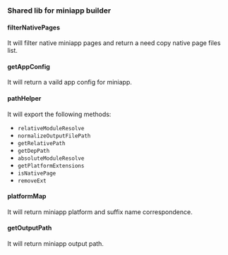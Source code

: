 ### Shared lib for miniapp builder

#### filterNativePages
It will filter native miniapp pages and return a need copy native page files list.

#### getAppConfig
It will return a vaild app config for miniapp.

#### pathHelper
It will export the following methods:
  - `relativeModuleResolve`
  - `normalizeOutputFilePath`
  - `getRelativePath`
  - `getDepPath`
  - `absoluteModuleResolve`
  - `getPlatformExtensions`
  - `isNativePage`
  - `removeExt` 

#### platformMap
It will return miniapp platform and suffix name correspondence.

#### getOutputPath
It will return miniapp output path.
